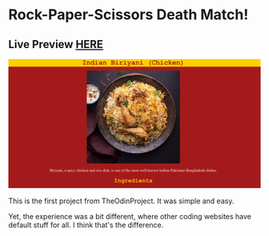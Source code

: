 # Rock-Paper-Scissors Death Match!
## Live Preview <a href="https://anaseig.github.io/odin_recipes">HERE</a>

<img src="recipes/preview.png">

<p>This is the first project from TheOdinProject. It was simple and easy.</p>
<p>Yet, the experience was a bit different, where other coding websites have default stuff for all. I think that's the difference.</p>
